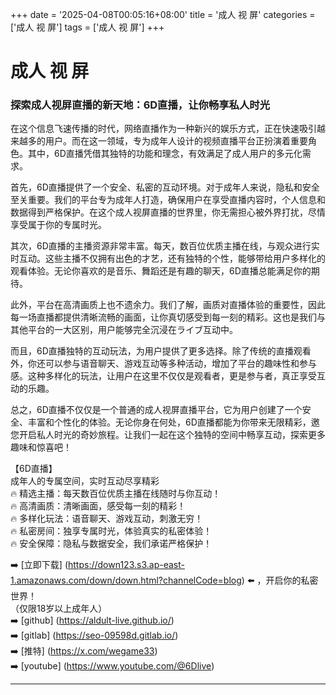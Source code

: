 +++
date = '2025-04-08T00:05:16+08:00'
title = '成人 视 屏'
categories = ['成人 视 屏']
tags = ['成人 视 屏']
+++

# 成人 视 屏

### 探索成人视屏直播的新天地：6D直播，让你畅享私人时光

在这个信息飞速传播的时代，网络直播作为一种新兴的娱乐方式，正在快速吸引越来越多的用户。而在这一领域，专为成年人设计的视频直播平台正扮演着重要角色。其中，6D直播凭借其独特的功能和理念，有效满足了成人用户的多元化需求。

首先，6D直播提供了一个安全、私密的互动环境。对于成年人来说，隐私和安全至关重要。我们的平台专为成年人打造，确保用户在享受直播内容时，个人信息和数据得到严格保护。在这个成人视屏直播的世界里，你无需担心被外界打扰，尽情享受属于你的专属时光。

其次，6D直播的主播资源非常丰富。每天，数百位优质主播在线，与观众进行实时互动。这些主播不仅拥有出色的才艺，还有独特的个性，能够带给用户多样化的观看体验。无论你喜欢的是音乐、舞蹈还是有趣的聊天，6D直播总能满足你的期待。

此外，平台在高清画质上也不遗余力。我们了解，画质对直播体验的重要性，因此每一场直播都提供清晰流畅的画面，让你真切感受到每一刻的精彩。这也是我们与其他平台的一大区别，用户能够完全沉浸在ライブ互动中。

而且，6D直播独特的互动玩法，为用户提供了更多选择。除了传统的直播观看外，你还可以参与语音聊天、游戏互动等多种活动，增加了平台的趣味性和参与感。这种多样化的玩法，让用户在这里不仅仅是观看者，更是参与者，真正享受互动的乐趣。

总之，6D直播不仅仅是一个普通的成人视屏直播平台，它为用户创建了一个安全、丰富和个性化的体验。无论你身在何处，6D直播都能为你带来无限精彩，邀您开启私人时光的奇妙旅程。让我们一起在这个独特的空间中畅享互动，探索更多趣味和惊喜吧！

【6D直播】  
成年人的专属空间，实时互动尽享精彩  
🔥 精选主播：每天数百位优质主播在线随时与你互动！  
🔥 高清画质：清晰画面，感受每一刻的精彩！  
🔥 多样化玩法：语音聊天、游戏互动，刺激无穷！  
🔥 私密房间：独享专属时光，体验真实的私密体验！  
🔥 安全保障：隐私与数据安全，我们承诺严格保护！  

➡️ [立即下载] (https://down123.s3.ap-east-1.amazonaws.com/down/down.html?channelCode=blog) ⬅️ ，开启你的私密世界！  
（仅限18岁以上成年人）  
➡️ [github] (https://aldult-live.github.io/)  
➡️ [gitlab] (https://seo-09598d.gitlab.io/)  
➡️ [推特] (https://x.com/wegame33)  
➡️ [youtube] (https://www.youtube.com/@6Dlive)  

---

